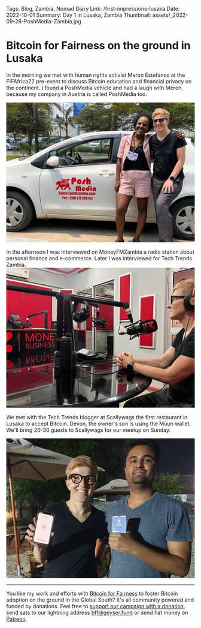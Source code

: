 Tags: Blog, Zambia, Nomad Diary
Link: /first-impressions-lusaka
Date: 2022-10-01
Summary: Day 1 in Lusaka, Zambia
Thumbnail: assets/_2022-09-28-PoshMedia-Zambia.jpg

# Bitcoin for Fairness on the ground in Lusaka

In the morning we met with human rights activist Meron Estefanos at the FIFAfrica22 pre-event to discuss Bitcoin education and financial privacy on the continent. I found a PoshMedia vehicle and had a laugh with Meron, because my company in Austria is called PoshMedia too.

![With Meron Estefanos](assets/_2022-09-28-PoshMedia-Zambia.JPG)

In the afternoon I was interviewed on MoneyFMZambia a radio station about personal finance and e-commerce. Later I was interviewed for Tech Trends Zambia. 
![On MoneyFM radio in Lusaka](assets/_2022-09-27-MoneyFM-Radio.JPG)

We met with the Tech Trends blogger at Scallywags the first restaurant in Lusaka to accept Bitcoin. Devon, the owner's son is using the Muun wallet. We'll bring 20-30 guests to Scallywags for our meetup on Sunday.

![Paid our tab with Lightning](assets/_2022-09-27-Scallywags-Bitcoin-accepting.JPG)

---
You like my work and efforts with [Bitcoin for Fairness](https://bffbtc.org) to foster Bitcoin adoption on the ground in the Global South? It's all community powered and funded by donations. Feel free to [support our campaign with a donation](https://anita.link/geyser), send sats to our lightning address bff@geyser.fund or send fiat money on [Patreon](https://patreon.com/anitaposch).